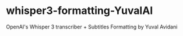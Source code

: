 # whisper3-formatting-YuvalAI
OpenAI's Whisper 3 transcriber + Subtitles Formatting by Yuval Avidani
